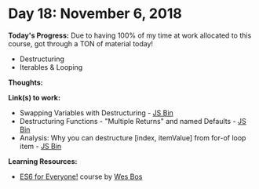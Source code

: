 # Day 18: November 6, 2018

**Today's Progress:** Due to having 100% of my time at work allocated to this course, got through a TON of material today!
* Destructuring
* Iterables & Looping

**Thoughts:** 

**Link(s) to work:**
* Swapping Variables with Destructuring - [JS Bin](https://jsbin.com/wosogaqegu/edit?js,console)
* Destructuring Functions - "Multiple Returns" and named Defaults - [JS Bin](https://jsbin.com/jacevatoqa/edit?js,console)
* Analysis: Why you can destructure [index, itemValue] from for-of loop item - [JS Bin](https://jsbin.com/revusoruru/edit?js,console)

**Learning Resources:**
* [ES6 for Everyone!](https://es6.io/) course by [Wes Bos](https://wesbos.com/)

